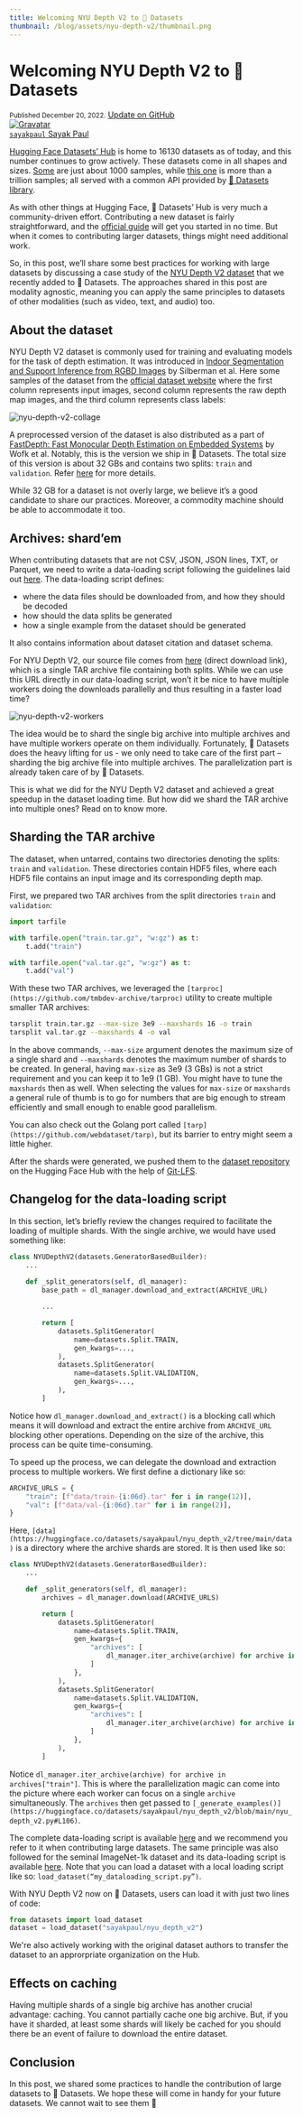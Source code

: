 ```yaml
---
title: Welcoming NYU Depth V2 to 🤗 Datasets
thumbnail: /blog/assets/nyu-depth-v2/thumbnail.png
---
```


<h1>
  Welcoming NYU Depth V2 to 🤗 Datasets
</h1>

<div class="blog-metadata">
    <small>Published December 20, 2022.</small>
    <a target="_blank" class="btn no-underline text-sm mb-5 font-sans" href="https://github.com/huggingface/blog/blob/main/nyu-depth-v2.md">
        Update on GitHub
    </a>
</div>

<div class="author-card">
    <a href="https://hf.co/sayakpaul">
        <img class="avatar avatar-user" src="https://avatars.githubusercontent.com/u/22957388?v=4" title="Gravatar">
        <div class="bfc">
            <code>sayakpaul</code>
            <span class="fullname">Sayak Paul</span>
        </div>
    </a>
</div>


[Hugging Face Datasets’ Hub](https://huggingface.co/datasets) is home to 16130 datasets as of today, and this number continues to grow actively. These datasets come in all shapes and sizes. [Some](https://huggingface.co/datasets?size_categories=size_categories:n%3C1K&sort=downloads) are just about 1000 samples, while [this one](https://huggingface.co/datasets/poloclub/diffusiondb) is more than a trillion samples; all served with a common API provided by [🤗 Datasets library](https://huggingface.co/docs/datasets).

As with other things at Hugging Face, 🤗 Datasets’ Hub is very much a community-driven effort. Contributing a new dataset is fairly straightforward, and the [official guide](https://huggingface.co/docs/datasets/share) will get you started in no time. But when it comes to contributing larger datasets, things might need additional work.

So, in this post, we’ll share some best practices for working with large datasets by discussing a case study of the [NYU Depth V2 dataset](https://cs.nyu.edu/~silberman/datasets/nyu_depth_v2.html) that we recently added to 🤗 Datasets. The approaches shared in this post are modality agnostic, meaning you can apply the same principles to datasets of other modalities (such as video, text, and audio) too.

## About the dataset

NYU Depth V2 dataset is commonly used for training and evaluating models for the task of depth estimation. It was introduced in [Indoor Segmentation and Support Inference from RGBD Images](http://cs.nyu.edu/~silberman/papers/indoor_seg_support.pdf) by Silberman et al. Here some samples of the dataset from the [official dataset website](https://cs.nyu.edu/~silberman/datasets/nyu_depth_v2.html#raw_parts) where the first column represents input images, second column represents the raw depth map images, and the third column represents class labels:

![nyu-depth-v2-collage](assets/nyu-depth-v2/nyu_depth_collage.png)

A preprocessed version of the dataset is also distributed as a part of [FastDepth: Fast Monocular Depth Estimation on Embedded Systems](https://arxiv.org/abs/1903.03273) by Wofk et al. Notably, this is the version we ship in 🤗 Datasets. The total size of this version is about 32 GBs and contains two splits: `train` and `validation`. Refer [here](https://github.com/dwofk/fast-depth#requirements) for more details.

While 32 GB for a dataset is not overly large, we believe it’s a good candidate to share our practices. Moreover, a commodity machine should be able to accommodate it too.

## Archives: shard’em

When contributing datasets that are not CSV, JSON, JSON lines, TXT, or Parquet, we need to write a data-loading script following the guidelines laid out [here](https://huggingface.co/docs/datasets/dataset_script). The data-loading script defines:

- where the data files should be downloaded from, and how they should be decoded
- how should the data splits be generated
- how a single example from the dataset should be generated

It also contains information about dataset citation and dataset schema.

For NYU Depth V2, our source file comes from [here](http://datasets.lids.mit.edu/fastdepth/data/nyudepthv2.tar.gz) (direct download link), which is a single TAR archive file containing both splits. While we can use this URL directly in our data-loading script, won’t it be nice to have multiple workers doing the downloads parallelly and thus resulting in a faster load time?

![nyu-depth-v2-workers](assets/nyu-depth-v2/nyu_depth_v2_workers.png)

The idea would be to shard the single big archive into multiple archives and have multiple workers operate on them individually. Fortunately, 🤗 Datasets does the heavy lifting for us - we only need to take care of the first part – sharding the big archive file into multiple archives. The parallelization part is already taken care of by 🤗 Datasets.

This is what we did for the NYU Depth V2 dataset and achieved a great speedup in the dataset loading time. But how did we shard the TAR archive into multiple ones? Read on to know more.

## Sharding the TAR archive

The dataset, when untarred, contains two directories denoting the splits: `train` and `validation`. These directories contain HDF5 files, where each HDF5 file contains an input image and its corresponding depth map.

First, we prepared two TAR archives from the split directories `train` and `validation`:

```py
import tarfile

with tarfile.open("train.tar.gz", "w:gz") as t:
    t.add("train")

with tarfile.open("val.tar.gz", "w:gz") as t:
    t.add("val")
```

With these two TAR archives, we leveraged the `[tarproc](https://github.com/tmbdev-archive/tarproc)` utility to create multiple smaller TAR archives:

```bash
tarsplit train.tar.gz --max-size 3e9 --maxshards 16 -o train
tarsplit val.tar.gz --maxshards 4 -o val
```

In the above commands, `--max-size` argument denotes the maximum size of a single shard and `--maxshards` denotes the maximum number of shards to be created. In general, having `max-size` as 3e9 (3 GBs) is not a strict requirement and you can keep it to 1e9 (1 GB). You might have to tune the `maxshards` then as well. When selecting the values for `max-size` or `maxshards` a general rule of thumb is to go for numbers that are big enough to stream efficiently and small enough to enable good parallelism.

You can also check out the Golang port called `[tarp](https://github.com/webdataset/tarp)`, but its barrier to entry might seem a little higher.

After the shards were generated, we pushed them to the [dataset repository](https://huggingface.co/datasets/sayakpaul/nyu_depth_v2) on the Hugging Face Hub with the help of [Git-LFS](https://git-lfs.github.com/).

## Changelog for the data-loading script

In this section, let’s briefly review the changes required to facilitate the loading of multiple shards. With the single archive, we would have used something like:

```py
class NYUDepthV2(datasets.GeneratorBasedBuilder):
    ...
    
    def _split_generators(self, dl_manager):
        base_path = dl_manager.download_and_extract(ARCHIVE_URL)

        ...

        return [
            datasets.SplitGenerator(
                name=datasets.Split.TRAIN,
                gen_kwargs=...,
            ),
            datasets.SplitGenerator(
                name=datasets.Split.VALIDATION,
                gen_kwargs=...,
            ),
        ]
```

Notice how `dl_manager.download_and_extract()` is a blocking call which means it will download and extract the entire archive from `ARCHIVE_URL` blocking other operations. Depending on the size of the archive, this process can be quite time-consuming.

To speed up the process, we can delegate the download and extraction process to multiple workers. We first define a dictionary like so:

```py
ARCHIVE_URLS = {
    "train": [f"data/train-{i:06d}.tar" for i in range(12)],
    "val": [f"data/val-{i:06d}.tar" for i in range(2)],
}
```

Here, `[data](https://huggingface.co/datasets/sayakpaul/nyu_depth_v2/tree/main/data)` is a directory where the archive shards are stored. It is then used like so:

```py
class NYUDepthV2(datasets.GeneratorBasedBuilder):
    ...

    def _split_generators(self, dl_manager):
        archives = dl_manager.download(ARCHIVE_URLS)

        return [
            datasets.SplitGenerator(
                name=datasets.Split.TRAIN,
                gen_kwargs={
                    "archives": [
                        dl_manager.iter_archive(archive) for archive in archives["train"]
                    ]
                },
            ),
            datasets.SplitGenerator(
                name=datasets.Split.VALIDATION,
                gen_kwargs={
                    "archives": [
                        dl_manager.iter_archive(archive) for archive in archives["val"]
                    ]
                },
            ),
        ]
```

Notice `dl_manager.iter_archive(archive) for archive in archives["train"]`. This is where the parallelization magic can come into the picture where each worker can focus on a single `archive` simultaneously. The `archives` then get passed to `[_generate_examples()](https://huggingface.co/datasets/sayakpaul/nyu_depth_v2/blob/main/nyu_depth_v2.py#L106)`.

The complete data-loading script is available [here](https://huggingface.co/datasets/sayakpaul/nyu_depth_v2/blob/main/nyu_depth_v2.py) and we recommend you refer to it when contributing large datasets. The same principle was also followed for the seminal ImageNet-1k dataset and its data-loading script is available [here](https://huggingface.co/datasets/imagenet-1k/blob/main/imagenet-1k.py). Note that you can load a dataset with a local loading script like so: `load_dataset(“my_dataloading_script.py”)`.

With NYU Depth V2 now on 🤗 Datasets, users can load it with just two lines of code:

```py
from datasets import load_dataset
dataset = load_dataset("sayakpaul/nyu_depth_v2")
```

We're also actively working with the original dataset authors to transfer the dataset to an approrpriate organization on the Hub.

## Effects on caching

Having multiple shards of a single big archive has another crucial advantage: caching. You cannot partially cache one big archive. But, if you have it sharded, at least some shards will likely be cached for you should there be an event of failure to download the entire dataset.

## Conclusion

In this post, we shared some practices to handle the contribution of large datasets to 🤗 Datasets. We hope these will come in handy for your future datasets. We cannot wait to see them 🤗